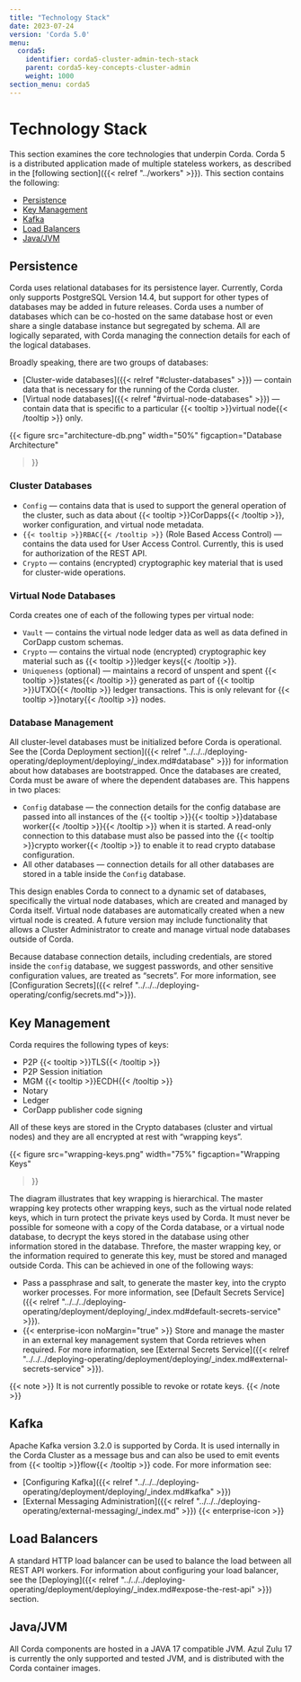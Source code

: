```yaml
---
title: "Technology Stack"
date: 2023-07-24
version: 'Corda 5.0'
menu:
  corda5:
    identifier: corda5-cluster-admin-tech-stack
    parent: corda5-key-concepts-cluster-admin
    weight: 1000
section_menu: corda5
---
```


# Technology Stack

This section examines the core technologies that underpin Corda. Corda 5 is a distributed application made of multiple stateless workers, as described in the [following section]({{< relref "../workers" >}}). This section contains the following:
* [Persistence](#persistence)
* [Key Management](#key-management)
* [Kafka](#kafka)
* [Load Balancers](#load-balancers)
* [Java/JVM](#javajvm)

## Persistence

Corda uses relational databases for its persistence layer. Currently, Corda only supports PostgreSQL Version 14.4, but support for other types of databases may be added in future releases. Corda uses a number of databases which can be co-hosted on the same database host or even share a single database instance but segregated by schema. All are logically separated, with Corda managing the connection details for each of the logical databases.

Broadly speaking, there are two groups of databases:
* [Cluster-wide databases]({{< relref "#cluster-databases" >}}) — contain data that is necessary for the running of the Corda cluster.
* [Virtual node databases]({{< relref "#virtual-node-databases" >}}) — contain data that is specific to a particular {{< tooltip >}}virtual node{{< /tooltip >}} only.

{{<
  figure
	 src="architecture-db.png"
   width="50%"
	 figcaption="Database Architecture"
>}}

### Cluster Databases

* `Config` — contains data that is used to support the general operation of the cluster, such as data about {{< tooltip >}}CorDapps{{< /tooltip >}}, worker configuration, and virtual node metadata.
* `{{< tooltip >}}RBAC{{< /tooltip >}}` (Role Based Access Control) — contains the data used for User Access Control. Currently, this is used for authorization of the REST API.
* `Crypto` — contains (encrypted) cryptographic key material that is used for cluster-wide operations. <!--For more information, see [Key Management](#key-management).-->

### Virtual Node Databases

Corda creates one of each of the following types per virtual node:
* `Vault` — contains the virtual node ledger data as well as data defined in CorDapp custom schemas.
* `Crypto` — contains the virtual node (encrypted) cryptographic key material such as {{< tooltip >}}ledger keys{{< /tooltip >}}.
* `Uniqueness` (optional) — maintains a record of unspent and spent {{< tooltip >}}states{{< /tooltip >}} generated as part of {{< tooltip >}}UTXO{{< /tooltip >}} ledger transactions. This is only relevant for {{< tooltip >}}notary{{< /tooltip >}} nodes.

### Database Management

All cluster-level databases must be initialized before Corda is operational. See the [Corda Deployment section]({{< relref "../../../deploying-operating/deployment/deploying/_index.md#database" >}}) for information about how databases are bootstrapped.
Once the databases are created, Corda must be aware of where the dependent databases are. This happens in two places:
* `Config` database — the connection details for the config database are passed into all instances of the {{< tooltip >}}{{< tooltip >}}database worker{{< /tooltip >}}{{< /tooltip >}} when it is started. A read-only connection to this database must also be passed into the {{< tooltip >}}crypto worker{{< /tooltip >}} to enable it to read crypto database configuration.
* All other databases — connection details for all other databases are stored in a table inside the `Config` database.

This design enables Corda to connect to a dynamic set of databases, specifically the virtual node databases, which are created and managed by Corda itself.
Virtual node databases are automatically created when a new virtual node is created. A future version may include functionality that allows a Cluster Administrator to create and manage virtual node databases outside of Corda.

Because database connection details, including credentials, are stored inside the `config` database, we suggest passwords, and other sensitive configuration values, are treated as “secrets”. For more information, see [Configuration Secrets]({{< relref "../../../deploying-operating/config/secrets.md">}}).

## Key Management

Corda requires the following types of keys:
* P2P {{< tooltip >}}TLS{{< /tooltip >}}
* P2P Session initiation
* MGM {{< tooltip >}}ECDH{{< /tooltip >}}
* Notary
* Ledger
* CorDapp publisher code signing

All of these keys are stored in the Crypto databases (cluster and virtual nodes) and they are all encrypted at rest with “wrapping keys”.

{{<
  figure
	 src="wrapping-keys.png"
   width="75%"
	 figcaption="Wrapping Keys"
>}}

The diagram illustrates that key wrapping is hierarchical. The master wrapping key protects other wrapping keys, such as the virtual node related keys, which in turn protect the private keys used by Corda. It must never be possible for someone with a copy of the Corda database, or a virtual node database, to decrypt the keys stored in the database using other information stored in the database. Threfore, the master wrapping key, or the information required to generate this key, must be stored and managed outside Corda. This can be achieved in one of the following ways:
* Pass a passphrase and salt, to generate the master key, into the crypto worker processes. For more information, see [Default Secrets Service]({{< relref "../../../deploying-operating/deployment/deploying/_index.md#default-secrets-service" >}}).
* {{< enterprise-icon noMargin="true" >}} Store and manage the master in an external key management system that Corda retrieves when required. For more information, see [External Secrets Service]({{< relref "../../../deploying-operating/deployment/deploying/_index.md#external-secrets-service" >}}).

{{< note >}}
It is not currently possible to revoke or rotate keys.
{{< /note >}}

## Kafka
Apache Kafka version 3.2.0 is supported by Corda. It is used internally in the Corda Cluster as a message bus and can also be used to emit events from {{< tooltip >}}flow{{< /tooltip >}} code. For more information see:
* [Configuring Kafka]({{< relref "../../../deploying-operating/deployment/deploying/_index.md#kafka" >}})
* [External Messaging Administration]({{< relref "../../../deploying-operating/external-messaging/_index.md" >}}) {{< enterprise-icon >}}

## Load Balancers
A standard HTTP load balancer can be used to balance the load between all REST API workers.
For information about configuring your load balancer, see the [Deploying]({{< relref "../../../deploying-operating/deployment/deploying/_index.md#expose-the-rest-api" >}}) section.

## Java/JVM

All Corda components are hosted in a JAVA 17 compatible JVM. Azul Zulu 17 is currently the only supported and tested JVM, and is distributed with the Corda container images.
